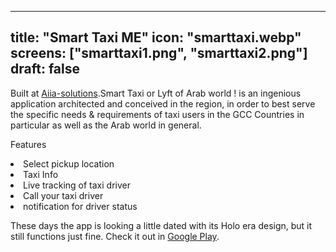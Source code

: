  ---
title: "Smart Taxi ME"
icon: "smarttaxi.webp"
screens: ["smarttaxi1.png", "smarttaxi2.png"]
draft: false
---
Built at [Aiia-solutions](http://www.aiia-solutions.com/).Smart Taxi or Lyft of Arab world ! is an ingenious application architected and conceived in the region, in order to best serve the specific needs & requirements of taxi users in the GCC Countries in particular as well as the Arab world in general.

Features
<lu>
<li>Select pickup location</li>
<li>Taxi Info</li>
<li>Live tracking of taxi driver</li>
<li>Call your taxi driver</li>
<li>notification for driver status</li>
</lu>

These days the app is looking a little dated with its Holo era design, but it still functions just fine. Check it out in [Google Play](https://play.google.com/store/apps/details?id=smart.taxi.pmu.client).
